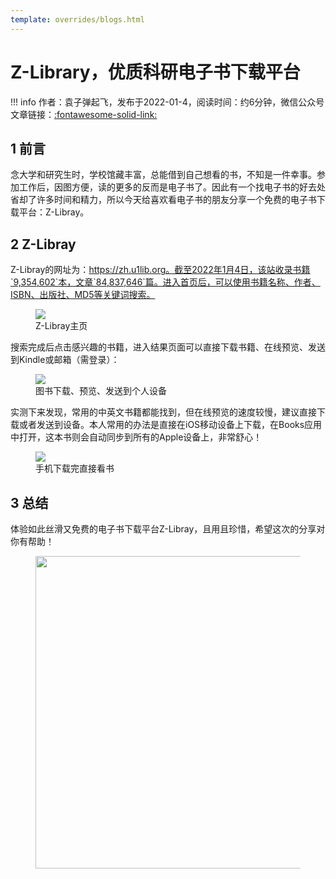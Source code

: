 ```yaml
---
template: overrides/blogs.html
---
```


# Z-Library，优质科研电子书下载平台

!!! info
    作者：袁子弹起飞，发布于2022-01-4，阅读时间：约6分钟，微信公众号文章链接：[:fontawesome-solid-link:]()

## 1 前言

念大学和研究生时，学校馆藏丰富，总能借到自己想看的书，不知是一件幸事。参加工作后，因图方便，读的更多的反而是电子书了。因此有一个找电子书的好去处省却了许多时间和精力，所以今天给喜欢看电子书的朋友分享一个免费的电子书下载平台：Z-Libray。

## 2 Z-Libray

Z-Libray的网址为：https://zh.u1lib.org。截至2022年1月4日，该站收录书籍`9,354,602`本，文章`84,837,646`篇。进入首页后，可以使用书籍名称、作者、ISBN、出版社、MD5等关键词搜索。

<figure>
  <img src="https://cdn.jsdelivr.net/gh/BulletTech2021/Pics/img/1_V/搜索列表.png"  />
  <figcaption>Z-Libray主页</figcaption>
</figure>

搜索完成后点击感兴趣的书籍，进入结果页面可以直接下载书籍、在线预览、发送到Kindle或邮箱（需登录）：

<figure>
  <img src="https://cdn.jsdelivr.net/gh/BulletTech2021/Pics/img/1_V/图书下载.png"  />
  <figcaption>图书下载、预览、发送到个人设备</figcaption>
</figure>

实测下来发现，常用的中英文书籍都能找到，但在线预览的速度较慢，建议直接下载或者发送到设备。本人常用的办法是直接在iOS移动设备上下载，在Books应用中打开，这本书则会自动同步到所有的Apple设备上，非常舒心！

<figure>
  <img src="https://cdn.jsdelivr.net/gh/BulletTech2021/Pics/img/1_V/阅读书籍.gif"  />
  <figcaption>手机下载完直接看书</figcaption>
</figure>


## 3 总结

体验如此丝滑又免费的电子书下载平台Z-Libray，且用且珍惜，希望这次的分享对你有帮助！

<figure>
  <img src="https://cdn.jsdelivr.net/gh/BulletTech2021/Pics/2021-6-14/1623639526512-1080P%20(Full%20HD)%20-%20Tail%20Pic.png" width="500" />
</figure>
